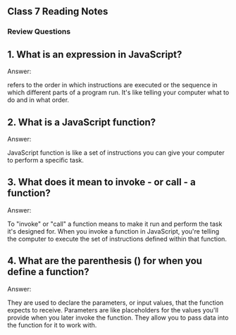 ## Class 7 Reading Notes

### Review Questions

## 1. What is an expression in JavaScript?

Answer:

refers to the order in which instructions are executed or the sequence in which different parts of a program run. It's like telling your computer what to do and in what order.



## 2. What is a JavaScript function?

Answer:

JavaScript function is like a set of instructions you can give your computer to perform a specific task.

##  3. What does it mean to invoke - or call - a function?

Answer:

To "invoke" or "call" a function means to make it run and perform the task it's designed for. When you invoke a function in JavaScript, you're telling the computer to execute the set of instructions defined within that function.


## 4. What are the parenthesis () for when you define a function?

Answer: 

They are used to declare the parameters, or input values, that the function expects to receive. Parameters are like placeholders for the values you'll provide when you later invoke the function. They allow you to pass data into the function for it to work with.

